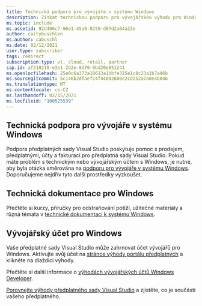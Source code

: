 ```yaml
---
title: Technická podpora pro vývojáře v systému Windows
description: Získat technickou podporu pro vývojářskou výhodu pro Windows
ms.topic: include
ms.assetid: 92d406c7-96e1-45a9-8259-d07d2a04a23e
author: caitybuschlen
ms.author: cabuschl
ms.date: 02/12/2021
user.type: subscriber
tags: redirect
subscription.type: vl, cloud, retail, partner
sap.id: af210210-e3e1-2b2e-8d79-9bd20e851241
ms.openlocfilehash: 25e0c6a373a18613a1bbfe325e1c8c23a1b7a46b
ms.sourcegitcommit: 5c146b2dfaefc4f44802600c2cd252a7a0e4b846
ms.translationtype: MT
ms.contentlocale: cs-CZ
ms.lasthandoff: 02/15/2021
ms.locfileid: "100525539"
---
```

## <a name="windows-developer-technical-support"></a>Technická podpora pro vývojáře v systému Windows  

Podpora předplatných sady Visual Studio poskytuje pomoc s prodejem, předplatnými, účty a fakturací pro předplatná sady Visual Studio. Pokud máte problém s technickým nebo vývojářským účtem s Windows, je nutné, aby byla otázka směrována na [podporu pro vývojáře v systému Windows](https://developer.microsoft.com/windows/support/?utm_source=developermscom). Doporučujeme nejdřív tyto další prostředky vyzkoušet. 

## <a name="windows-technical-documentation"></a>Technická dokumentace pro Windows 
Přečtěte si kurzy, příručky pro odstraňování potíží, užitečné materiály a různá témata v [technické dokumentaci k systému Windows](https://docs.microsoft.com/windows/).

## <a name="windows-developer-account"></a>Vývojářský účet pro Windows
Vaše předplatné sady Visual Studio může zahrnovat účet vývojářů pro Windows. Aktivujte svůj účet na [stránce výhody portálu předplatných](https://my.visualstudio.com/Benefits) a klikněte na dlaždici výhody. 

Přečtěte si další informace o [výhodách vývojářských účtů Windows Developer](https://docs.microsoft.com/visualstudio/subscriptions/vs-windows-dev). 

[Porovnejte výhody předplatného sady Visual Studio](https://visualstudio.microsoft.com/vs/benefits/#azure?cat=visual-studio-enterprise-subscription) a zjistěte, co je součástí vašeho předplatného.